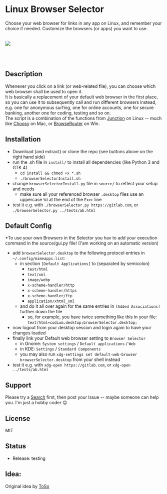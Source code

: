 # Linux Browser Selector
Choose your web browser for links in any app on Linux, and remember your choice if needed. Customize the browsers (or apps) you want to use.
<br><br>

![](https://github.com/johannSo/GTK-Browser_Selector/blob/main/images/v2.0.png?raw=true)

<br><br>


## Description
Whenever you click on a link (or web-related file), you can choose which web browser shall be used to open it.
<br>
It is basically a replacement of your default web browser in the first place, so you can use it to subsequently call and run different browsers instead, e.g. one for anonymous surfing, one for online accounts, one for secure banking, another one for coding, testing and so on.
<br>
The script is a combination of the functions from [Junction](https://github.com/sonnyp/Junction) on Linux -- much like [Choosy](https://www.choosyosx.com/) on Mac, or [BrowseRouter](https://github.com/slater1/BrowseRouter) on Win.

## Installation
* Download (and extract) or clone the repo (see buttons above on the right hand side)
* run the .sh file in `install/` to install all dependencies (like Python 3 and GTK 4)
    * `cd install && chmod +x *.sh`
    * `./browserSelectorInstall.sh`
* change `browserSelectorInstall.py` file in `source/` to reflect your setup and needs
    * make sure all your referenced browser `.desktop` files use an uppercase `%U` at the end of the `Exec` line
* test it e.g. with `./browserSelector.py https://gitlab.com`, or `./browserSelector.py ../tests/ab.html`

## Default Config
*To use your own Browsers in the Selector you hav to add your execution command in the source/gui.py file! (I'am working on an automatic version)
* add `browserSelector.desktop` to the following protocol entries in `~/.config/mimeapps.list`:
    * in section `[Default Applications]` to (separated by semicolon)
        * `text/html`
        * `text/xml`
        * `image/webp`
        * `x-scheme-handler/http`
        * `x-scheme-handler/https`
        * `x-scheme-handler/ftp`
        * `application/xhtml_xml`
    * and do it all over again for the same entries in `[Added Associations]` further down the file
        * so, for example, you have twice something like this in your file: `text/html=codium.desktop;browserSelector.desktop;`
* now logout from your desktop session and login again to have your changes loaded
* finally link your Default web browser setting to `Browser Selector`
    * in Gnome: `System settings` / `Default applications` / `Web`
    * in KDE: `Settings` / `Standard Components`
    * you may also run `xdg-settings set default-web-browser browserSelector.desktop` from your shell instead
* test it e.g. with `xdg-open https://gitlab.com`, or `xdg-open ../tests/ab.html`

## Support
Please try a [Search](https://presearch.com/) first, then post your Issue -- maybe someone can help you. I'm just a hobby coder 😊

## License
MIT

## Status
* Release: testing


## Idea:
Original idea by [ToSo](https://gitlab.com/ToS0/browserselector/)
